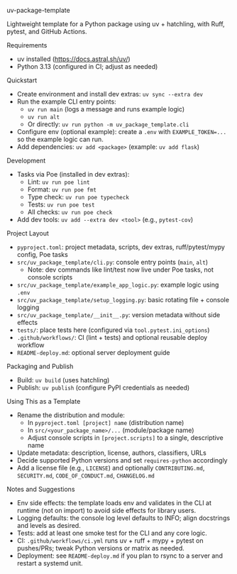uv-package-template

Lightweight template for a Python package using uv + hatchling, with Ruff, pytest, and GitHub Actions.

Requirements
- uv installed (https://docs.astral.sh/uv/)
- Python 3.13 (configured in CI; adjust as needed)

Quickstart
- Create environment and install dev extras: `uv sync --extra dev`
- Run the example CLI entry points:
  - `uv run main` (logs a message and runs example logic)
  - `uv run alt`
  - Or directly: `uv run python -m uv_package_template.cli`
- Configure env (optional example): create a `.env` with `EXAMPLE_TOKEN=...` so the example logic can run.
- Add dependencies: `uv add <package>` (example: `uv add flask`)

Development
- Tasks via Poe (installed in dev extras):
  - Lint: `uv run poe lint`
  - Format: `uv run poe fmt`
  - Type check: `uv run poe typecheck`
  - Tests: `uv run poe test`
  - All checks: `uv run poe check`
- Add dev tools: `uv add --extra dev <tool>` (e.g., `pytest-cov`)

Project Layout
- `pyproject.toml`: project metadata, scripts, dev extras, ruff/pytest/mypy config, Poe tasks
- `src/uv_package_template/cli.py`: console entry points (`main`, `alt`)
  - Note: dev commands like lint/test now live under Poe tasks, not console scripts
- `src/uv_package_template/example_app_logic.py`: example logic using `.env`
- `src/uv_package_template/setup_logging.py`: basic rotating file + console logging
- `src/uv_package_template/__init__.py`: version metadata without side effects
- `tests/`: place tests here (configured via `tool.pytest.ini_options`)
- `.github/workflows/`: CI (lint + tests) and optional reusable deploy workflow
- `README-deploy.md`: optional server deployment guide

Packaging and Publish
- Build: `uv build` (uses hatchling)
- Publish: `uv publish` (configure PyPI credentials as needed)

Using This as a Template
- Rename the distribution and module:
  - In `pyproject.toml [project] name` (distribution name)
  - In `src/<your_package_name>/...` (module/package name)
  - Adjust console scripts in `[project.scripts]` to a single, descriptive name
- Update metadata: description, license, authors, classifiers, URLs
- Decide supported Python versions and set `requires-python` accordingly
- Add a license file (e.g., `LICENSE`) and optionally `CONTRIBUTING.md`, `SECURITY.md`, `CODE_OF_CONDUCT.md`, `CHANGELOG.md`

Notes and Suggestions
- Env side effects: the template loads env and validates in the CLI at runtime (not on import) to avoid side effects for library users.
- Logging defaults: the console log level defaults to INFO; align docstrings and levels as desired.
- Tests: add at least one smoke test for the CLI and any core logic.
- CI: `.github/workflows/ci.yml` runs uv + ruff + mypy + pytest on pushes/PRs; tweak Python versions or matrix as needed.
- Deployment: see `README-deploy.md` if you plan to rsync to a server and restart a systemd unit.
